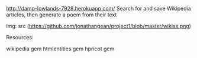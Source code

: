 http://damp-lowlands-7928.herokuapp.com/
Search for and save Wikipedia articles, then generate a poem from their text

img: src (https://github.com/jonathangean/project1/blob/master/wikiss.png)


Resources:

wikipedia gem
htmlentities gem
hpricot gem
